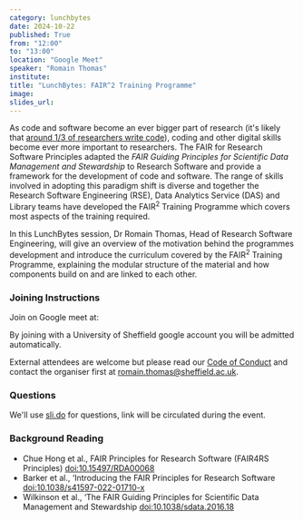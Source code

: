 ```yaml
---
category: lunchbytes
date: 2024-10-22
published: True
from: "12:00"
to: "13:00"
location: "Google Meet"
speaker: "Romain Thomas"
institute:
title: "LunchBytes: FAIR^2 Training Programme"
image:
slides_url:
---
```


As code and software become an ever bigger part of research (it's likely that [around 1/3 of researchers write
code](https://rse.shef.ac.uk/sssurvey/)), coding and other digital skills become ever more important to researchers. The
FAIR for Research Software Principles adapted the _FAIR Guiding Principles for Scientific Data
Management and Stewardship_  to Research Software and provide a framework for the development of code and
software. The range of skills involved in adopting this paradigm shift is diverse and together the  Research Software
Engineering (RSE), Data Analytics Service (DAS) and Library teams have developed the FAIR<sup>2</sup> Training Programme
which covers most aspects of the training required.

In this LunchBytes session, Dr Romain Thomas, Head of Research Software Engineering, will give an overview of the
motivation behind the programmes development and introduce the curriculum covered by the FAIR<sup>2</sup> Training
Programme, explaining the modular structure of the material and how components build on and are linked to each other.

### Joining Instructions

Join on Google meet at: <!-- FILL ME IN -->

By joining with a University of Sheffield google account you will be admitted automatically.

External attendees are welcome but please read our [Code of Conduct](/community/code_of_conduct) and contact the
organiser first at [romain.thomas@sheffield.ac.uk](mailto:romain.thomas@sheffield.ac.uk).

### Questions

We'll use [sli.do](sli.do) for questions, link will be circulated during the event.

### Background Reading

- Chue Hong et al., FAIR Principles for Research Software (FAIR4RS Principles)
  [doi:10.15497/RDA00068](https://doi.org/10.15497/RDA00068)
- Barker et al., ‘Introducing the FAIR Principles for Research Software
  [doi:10.1038/s41597-022-01710-x](https://doi.org/10.1038/s41597-022-01710-x)
- Wilkinson et al., ‘The FAIR Guiding Principles for Scientific Data Management and Stewardship
  [doi:10.1038/sdata.2016.18](https://doi.org/10.1038/sdata.2016.18)
